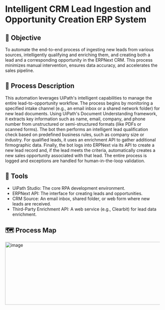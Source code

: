 # Intelligent CRM Lead Ingestion and Opportunity Creation ERP System
## 🎯 Objective
To automate the end-to-end process of ingesting new leads from various sources, intelligently qualifying and enriching them, and creating both a lead and a corresponding opportunity in the ERPNext CRM. This process minimizes manual intervention, ensures data accuracy, and accelerates the sales pipeline.

## 🔁 Process Description
This automation leverages UiPath's intelligent capabilities to manage the entire lead-to-opportunity workflow. The process begins by monitoring a specified intake channel (e.g., an email inbox or a shared network folder) for new lead documents. Using UiPath's Document Understanding framework, it extracts key information such as name, email, company, and phone number from unstructured or semi-structured formats (like PDFs or scanned forms). The bot then performs an intelligent lead qualification check based on predefined business rules, such as company size or industry. For qualified leads, it uses an enrichment API to gather additional firmographic data. Finally, the bot logs into ERPNext via its API to create a new lead record and, if the lead meets the criteria, automatically creates a new sales opportunity associated with that lead. The entire process is logged and exceptions are handled for human-in-the-loop validation.

## 🧰 Tools
- UiPath Studio: The core RPA development environment.
- ERPNext API: The interface for creating leads and opportunities.
- CRM Source: An email inbox, shared folder, or web form where new leads are received.
- Third-Party Enrichment API: A web service (e.g., Clearbit) for lead data enrichment.

## 🗺️ Process Map
<img width="1648" height="204" alt="image" src="https://github.com/user-attachments/assets/639a7684-48cd-4855-98cc-a149bca769df" />

